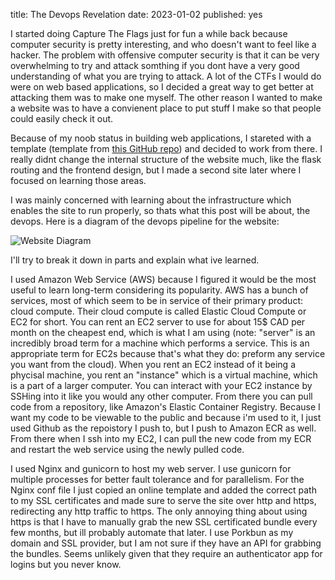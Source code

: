 title: The Devops Revelation
date: 2023-01-02
published: yes


I started doing Capture The Flags just for fun a while back because computer security is pretty interesting, and who doesn't want to feel like a hacker. The problem with offensive computer security is that it can be very overwhelming to try and attack somthing if you dont have a very good understanding of what you are trying to attack. A lot of the CTFs I would do were on web based applications, so I decided a great way to get better at attacking them was to make one myself. The other reason I wanted to make a website was to have a convienent place to put stuff I make so that people could easily check it out.

Because of my noob status in building web applications, I stareted with a template (template from [this GitHub repo](https://github.com/buildwithdan/flask-portfolio)) and decided to work from there. I really didnt change the internal structure of the website much, like the flask routing and the frontend design, but I made a second site later where I focused on learning those areas.

I was mainly concerned with learning about the infrastructure which enables the site to run properly, so thats what this post will be about, the devops. Here is a diagram of the devops pipeline for the website:

![Website Diagram](/static/images/website_diagram.png)

I'll try to break it down in parts and explain what ive learned.

I used Amazon Web Service (AWS) because I figured it would be the most useful to learn long-term considering its popularity. AWS has a bunch of services, most of which seem to be in service of their primary product: cloud compute. Their cloud compute is called Elastic Cloud Compute or EC2 for short. You can rent an EC2 server to use for about 15$ CAD per month on the cheapest end, which is what I am using (note: "server" is an incredibly broad term for a machine which performs a service. This is an appropriate term for EC2s because that's what they do: preform any service you want from the cloud). When you rent an EC2 instead of it being a phycisal machine, you rent an "instance" which is a virtual machine, which is a part of a larger computer. You can interact with your EC2 instance by SSHing into it like you would any other computer. From there you can pull code from a repository, like Amazon's Elastic Container Registry. Because I want my code to be viewable to the public and because i'm used to it, I just used Github as the repoistory I push to, but I push to Amazon ECR as well. From there when I ssh into my EC2, I can pull the new code from my ECR and restart the web service using the newly pulled code.

I used Nginx and gunicorn to host my web server. I use gunicorn for multiple processes for better fault tolerance and for parallelism. For the Nginx conf file I just copied an online template and added the correct path to my SSL certificates and made sure to serve the site over http and https, redirecting any http traffic to https. The only annoying thing about using https is that I have to manually grab the new SSL certificated bundle every few months, but ill probably automate that later. I use Porkbun as my domain and SSL provider, but I am not sure if they have an API for grabbing the bundles. Seems unlikely given that they require an authenticator app for logins but you never know.

